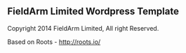 ## FieldArm Limited Wordpress Template

Copyright 2014 FieldArm Limited, All right Reserved.

Based on Roots - http://roots.io/
